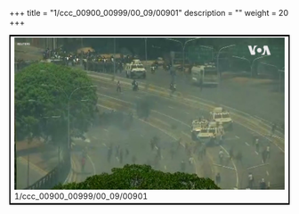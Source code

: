 +++
title = "1/ccc_00900_00999/00_09/00901"
description = ""
weight = 20
+++

<table style="border:2px solid black;max-width:800px;max-height:800px;" 
><tr><td>
<img class="center-fit-jpg"
src="/jpg_/aaa_20190430_NxaOmWaI8sI_00900.jpg">
1/ccc_00900_00999/00_09/00901
</img></td></tr></table>
